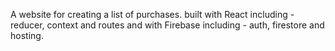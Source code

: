 A website for creating a list of purchases.
built with React including - reducer, context and routes
and with Firebase including - auth, firestore and hosting.
